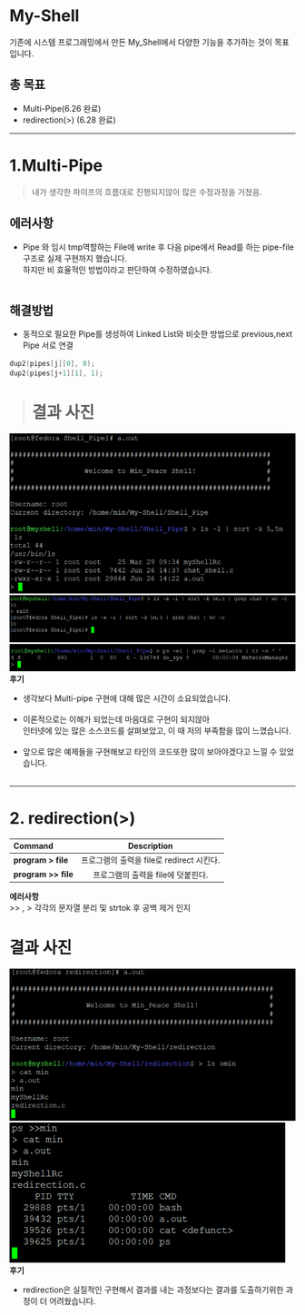 # My-Shell
기존에 시스템 프로그래밍에서 만든 My_Shell에서 다양한 기능을 추가하는 것이 목표입니다.</br>

## 총 목표
* Multi-Pipe(6.26 완료)
* redirection(>) (6.28 완료)  
_____
# 1.Multi-Pipe
> 내가 생각한 파이프의 흐름대로 진행되지않아 많은 수정과정을 거쳤음. 

## **에러사항**
* Pipe 와 임시 tmp역할하는 File에 write 후 다음 pipe에서 Read를 하는 pipe-file 구조로 실제 구현까지 했습니다. </br>하지만 비 효율적인 방법이라고 판단하여 수정하였습니다.
</br></br>
## **해결방법**
* 동적으로 필요한 Pipe를 생성하여 Linked List와 비슷한 방법으로 previous,next Pipe 서로 연결 
```C                 
dup2(pipes[j][0], 0);             
dup2(pipes[j+1][1], 1);
```

># 결과 사진
![Alt text](img/image.png)
![Alt text](img/image-2.png)
![Alt text](img/image-3.png)
</br>
**후기**
* 생각보다 Multi-pipe 구현에 대해 많은 시간이 소요되었습니다.</br> </br>
* 이론적으로는 이해가 되었는데 마음대로 구현이 되지않아  </br>인터넷에 있는 많은 소스코드를 살펴보았고, 이 때 저의 부족함을 많이 느꼈습니다.</br> </br>
* 앞으로 많은 예제들을 구현해보고 타인의 코드또한 많이 보아야겠다고 느낄 수 있었습니다.
</br> </br>
----
# 2. redirection(>)
|Command| Description|
|:---|:---:|
|**program > file**|프로그램의 출력을 file로 redirect 시킨다.|
|**program >> file**|프로그램의 출력을 file에 덧붙힌다.|


**에러사항**
<br/>>> , > 각각의 문자열 분리 및 strtok 후 공백 제거 인지<br/>
# 결과 사진
![Alt text](img/image-10.png)
![Alt text](img/image-11.png)<br/>
**후기**
* redirection은 실질적인 구현해서 결과를 내는 과정보다는 결과를 도출하기위한 과정이 더 어려웠습니다.
